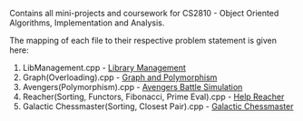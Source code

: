 Contains all mini-projects and coursework for CS2810 - Object Oriented Algorithms, Implementation and Analysis.

The mapping of each file to their respective problem statement is given here:

1) LibManagement.cpp - [Library Management](https://docs.google.com/document/d/1lTM574FhOTQiozDvf4x9mvsWnyDXJwO5twWqMnbI-os/edit?tab=t.0#heading=h.rrow6m5otlkz)
2) Graph(Overloading).cpp - [Graph and Polymorphism](https://docs.google.com/document/d/1XRYBSroW79YYS59ca_mmXW-87SriG0gP57gTxswk-ys/edit?tab=t.0)
3) Avengers(Polymorphism).cpp - [Avengers Battle Simulation](https://docs.google.com/document/d/1cmc6qB8jiYgus-uKHzWE2qwNXfHUOcm0GdGL27ym9zo/edit?tab=t.0#heading=h.1yysvl6db4nd)
4) Reacher(Sorting, Functors, Fibonacci, Prime Eval).cpp - [Help Reacher](https://www.hackerrank.com/contests/lab-6-ooaia/challenges/help-reacher/problem)
5) Galactic Chessmaster(Sorting, Closest Pair).cpp - [Galactic Chessmaster](https://www.hackerrank.com/contests/ooaia-lab-7/challenges/data-manipulation-challenge/problem)
